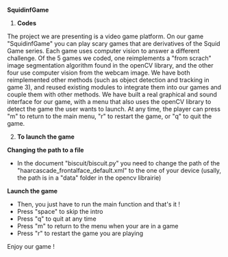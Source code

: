 **SquidinfGame**

1. **Codes**

The project we are presenting is a video game platform. On our game "SquidinfGame" you can play scary games that are derivatives of the Squid Game series. Each game uses computer vision to answer a different challenge. Of the 5 games we coded, one reimplements a "from scrach" image segmentation algorithm found in the openCV library, and the other four use computer vision from the webcam image. We have both reimplemented other methods (such as object detection and tracking in game 3), and reused existing modules to integrate them into our games and couple them with other methods. We have built a real graphical and sound interface for our game, with a menu that also uses the openCV library to detect the game the user wants to launch. At any time, the player can press "m" to return to the main menu, "r" to restart the game, or "q" to quit the game. 

2. **To launch the game**

**Changing the path to a file**

- In the document "biscuit/biscuit.py" you need to change the path of the "haarcascade_frontalface_default.xml" to the one of your device (usally, the path is in a "data" folder in the opencv librairie)

**Launch the game**

- Then, you just have to run the main function and that's it ! 
- Press "space" to skip the intro
- Press "q" to quit at any time
- Press "m" to return to the menu when your are in a game
- Press "r" to restart the game you are playing

Enjoy our game ! 